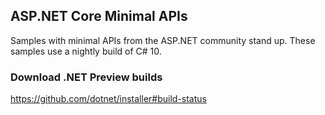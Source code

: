 ## ASP.NET Core Minimal APIs

Samples with minimal APIs from the ASP.NET community stand up. These samples use a nightly build of C# 10.

### Download .NET Preview builds

https://github.com/dotnet/installer#build-status


